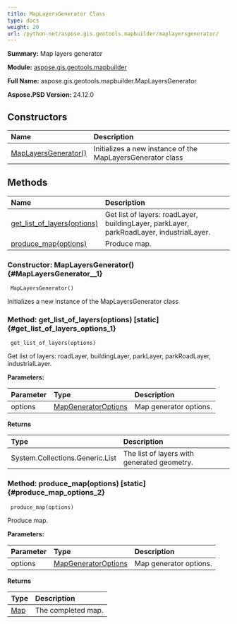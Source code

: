 ```yaml
---
title: MapLayersGenerator Class
type: docs
weight: 20
url: /python-net/aspose.gis.geotools.mapbuilder/maplayersgenerator/
---
```


**Summary:** Map layers generator

**Module:** [aspose.gis.geotools.mapbuilder](/psd/python-net/aspose.gis.geotools.mapbuilder/)

**Full Name:** aspose.gis.geotools.mapbuilder.MapLayersGenerator

**Aspose.PSD Version:** 24.12.0

## **Constructors**
| **Name** | **Description** |
| :- | :- |
| [MapLayersGenerator()](#MapLayersGenerator__1) | Initializes a new instance of the MapLayersGenerator class |
## **Methods**
| **Name** | **Description** |
| :- | :- |
| [get_list_of_layers(options)](#get_list_of_layers_options_1) | Get list of layers: roadLayer, buildingLayer, parkLayer, parkRoadLayer, industrialLayer. |
| [produce_map(options)](#produce_map_options_2) | Produce map. |


### Constructor: MapLayersGenerator() {#MapLayersGenerator__1}


```
 MapLayersGenerator() 
```

Initializes a new instance of the MapLayersGenerator class

### Method: get_list_of_layers(options)  [static] {#get_list_of_layers_options_1}


```
 get_list_of_layers(options) 
```

Get list of layers: roadLayer, buildingLayer, parkLayer, parkRoadLayer, industrialLayer.

**Parameters:**

| Parameter | Type | Description |
| :- | :- | :- |
| options | [MapGeneratorOptions](/psd/python-net/aspose.gis.geotools.mapbuilder/mapgeneratoroptions) | Map generator options. |

**Returns**

| Type | Description |
| :- | :- |
| System.Collections.Generic.List<VectorLayer> | The list of layers with generated geometry. |


### Method: produce_map(options)  [static] {#produce_map_options_2}


```
 produce_map(options) 
```

Produce map.

**Parameters:**

| Parameter | Type | Description |
| :- | :- | :- |
| options | [MapGeneratorOptions](/psd/python-net/aspose.gis.geotools.mapbuilder/mapgeneratoroptions) | Map generator options. |

**Returns**

| Type | Description |
| :- | :- |
| [Map](/psd/python-net/aspose.gis.rendering/map/) | The completed map. |


